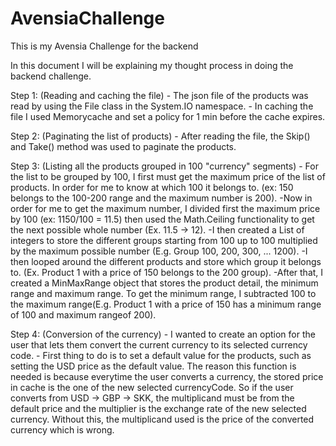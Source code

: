 # AvensiaChallenge
This is my Avensia Challenge for the backend

In this document I will be explaining my thought process in doing the backend challenge.

Step 1: (Reading and caching the file)
	- The json file of the products was read by using the File class in the System.IO namespace. 
	- In caching the file I used Memorycache and set a policy for 1 min before the cache expires. 

Step 2: (Paginating the list of products)
	- After reading the file, the Skip() and Take() method was used to paginate the products.

Step 3: (Listing all the products grouped in 100 "currency" segments)
	- For the list to be grouped by 100, I first must get the maximum price of the list of products. In order for me to know at 	which 100 it belongs to. (ex: 150 belongs to the 100-200 range and the maximum number is 200). 
	-Now in order for me to get the maximum number, I divided first the maximum price by 100 (ex: 1150/100 = 11.5) then used 		the Math.Ceiling functionality to get the next possible whole number (Ex. 11.5 -> 12). 
	-I then created a List of integers to store the different groups starting from 100 up to 100 multiplied by the maximum 			possible number (E.g. Group 100, 200, 300, ... 1200). 
	-I then looped around the different products and store which group it belongs to. (Ex. Product 1 with a price of 150 		belongs to the 200 group). 
	-After that, I created a MinMaxRange object that stores the product detail, the minimum range and maximum range. To get 		the minimum range, I subtracted 100 to the maximum range(E.g. Product 1 with a price of 150 has a minimum range of 100 and 	maximum rangeof 200). 

Step 4: (Conversion of the currency)
	- I wanted to create an option for the user that lets them convert the current currency to its selected currency code. 
	- First thing to do is to set a default value for the products, such as setting the USD price as the default value. The 		reason this function is needed is because everytime the user converts a currency, the stored price in cache is the one of 		the new selected currencyCode. So if the user converts from USD -> GBP -> SKK, the multiplicand must be from the default 		price and the multiplier is the exchange rate of the new selected currency. Without this, the multiplicand used is the 		price of the converted currency which is wrong. 


